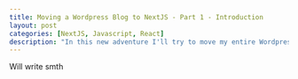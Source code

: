 ```yaml
---
title: Moving a Wordpress Blog to NextJS - Part 1 - Introduction
layout: post
categories: [NextJS, Javascript, React]
description: "In this new adventure I'll try to move my entire Wordpress Blog to a fully custom NextJS blog."
---
```


Will write smth

